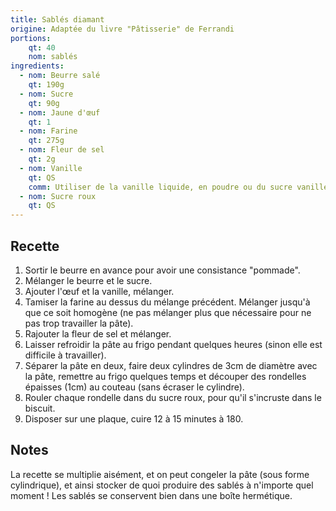 ```yaml
---
title: Sablés diamant
origine: Adaptée du livre "Pâtisserie" de Ferrandi
portions:
    qt: 40
    nom: sablés
ingredients:
  - nom: Beurre salé
    qt: 190g
  - nom: Sucre
    qt: 90g
  - nom: Jaune d'œuf
    qt: 1
  - nom: Farine
    qt: 275g
  - nom: Fleur de sel
    qt: 2g
  - nom: Vanille
    qt: QS
    comm: Utiliser de la vanille liquide, en poudre ou du sucre vanillé
  - nom: Sucre roux
    qt: QS
---
```


Recette
-------

1. Sortir le beurre en avance pour avoir une consistance "pommade".
2. Mélanger le beurre et le sucre.
3. Ajouter l'œuf et la vanille, mélanger.
4. Tamiser la farine au dessus du mélange précédent. Mélanger jusqu'à que ce soit homogène (ne pas mélanger plus que nécessaire pour ne pas trop travailler la pâte).
5. Rajouter la fleur de sel et mélanger.
6. Laisser refroidir la pâte au frigo pendant quelques heures (sinon elle est difficile à travailler).
7. Séparer la pâte en deux, faire deux cylindres de 3cm de diamètre avec la pâte, remettre au frigo quelques temps et découper des rondelles épaisses (1cm) au couteau (sans écraser le cylindre).
9. Rouler chaque rondelle dans du sucre roux, pour qu'il s'incruste dans le biscuit.
10. Disposer sur une plaque, cuire 12 à 15 minutes à 180.

Notes
-----

La recette se multiplie aisément, et on peut congeler la pâte (sous forme cylindrique), et ainsi stocker de quoi produire des sablés à n'importe quel moment !
Les sablés se conservent bien dans une boîte hermétique.
